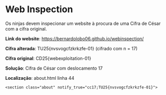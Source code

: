# Web Inspection

Os ninjas devem inspecionar um website à procura de uma Cifra de César com a cifra original.

**Link do website**: https://bernardolobo06.github.io/webinspection/

**Cifra alterada**: TU25{nvsvogcfzkrkzfe-01} (cifrado com n = 17)

**Cifra original**: CD25{webexploitation-01}

**Solução**: Cifra de César com deslocamento 17

**Localização**: about.html linha 44
```
<section class="about" notify_true="cc17;TU25{nvsvogcfzkrkzfe-01}">
```
